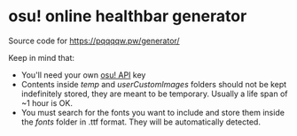 # osu! online healthbar generator

Source code for https://pqqqqw.pw/generator/

Keep in mind that:
- You'll need your own [osu! API](https://osu.ppy.sh/p/api) key
- Contents inside _temp_ and _userCustomImages_ folders should not be kept indefinitely stored, they are meant to be temporary. Usually a life span of ~1 hour is OK.
- You must search for the fonts you want to include and store them inside the _fonts_ folder in .ttf format. They will be automatically detected.
